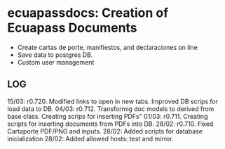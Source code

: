 # ecuapassdocs: Creation of Ecuapass Documents 
- Create cartas de porte, manifiestos, and declaraciones on line
- Save data to postgres DB.
- Custom user management

## LOG
15/03: r0.720. Modified links to open in new tabs. Improved DB scrips for load data to DB.
04/03: r0.712. Transformig doc models to derived from base class. Creating scrips for inserting PDFs"
01/03: r0.711. Creating scripts for inserting documents from PDFs into DB. 
28/02: r0.710. Fixed Cartaporte PDF/PNG and inputs.
28/02: Added scripts for database inicialization
28/02: Added allowed hosts: test and mirror.

